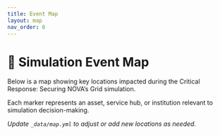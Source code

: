 ```yaml
---
title: Event Map
layout: map
nav_order: 6
---
```


# 📍 Simulation Event Map

Below is a map showing key locations impacted during the Critical Response: Securing NOVA’s Grid simulation.

Each marker represents an asset, service hub, or institution relevant to simulation decision-making.

_Update `_data/map.yml` to adjust or add new locations as needed._

